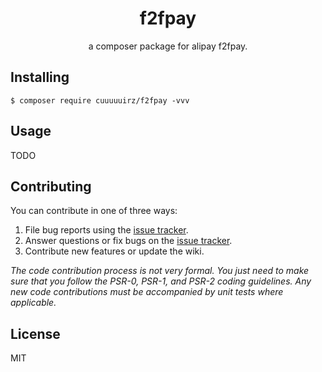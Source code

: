 <h1 align="center"> f2fpay </h1>

<p align="center"> a composer package for alipay f2fpay.</p>


## Installing

```shell
$ composer require cuuuuuirz/f2fpay -vvv
```

## Usage

TODO

## Contributing

You can contribute in one of three ways:

1. File bug reports using the [issue tracker](https://github.com/cuuuuuirz/f2fpay/issues).
2. Answer questions or fix bugs on the [issue tracker](https://github.com/cuuuuuirz/f2fpay/issues).
3. Contribute new features or update the wiki.

_The code contribution process is not very formal. You just need to make sure that you follow the PSR-0, PSR-1, and PSR-2 coding guidelines. Any new code contributions must be accompanied by unit tests where applicable._

## License

MIT
